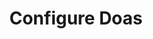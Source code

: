 ---
sidebar_position: 4
title: "Configure Doas"
sidebar_label: "Configure Doas"
description: "Set up doas privilege escalation in Alpine Linux systems - configure doas.conf, manage user privileges, implement security policies, and control administrative access."
keywords:
  - "alpine doas configuration"
  - "privilege escalation"
  - "doas.conf"
  - "administrative access"
  - "doas security"
tags:
  - alpine
  - doas
  - privilege-escalation
  - administrative-access
  - security
slug: /linux/alpine/administration/user-management/configure-doas
---